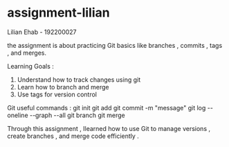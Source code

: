 # assignment-lilian
Lilian Ehab - 192200027

the assignment is about practicing Git basics like branches , commits , tags , and merges.

Learning Goals : 
1. Understand how to track changes using git 
2. Learn how to branch and merge
3. Use tags for version control 

Git useful commands :
git init 
git add 
git commit -m "message"
git log --oneline --graph --all
git branch 
git merge 

Through this assignment , Ilearned how to use Git to manage versions , create branches , and merge code efficiently .
